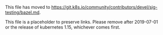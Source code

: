 This file has moved to https://git.k8s.io/community/contributors/devel/sig-testing/bazel.md.

This file is a placeholder to preserve links.  Please remove after 2019-07-01 or the release of kubernetes 1.15, whichever comes first.
